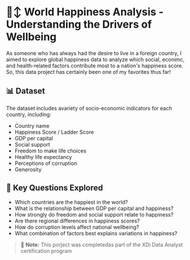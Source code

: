 # 🙂‍↕️ World Happiness Analysis - Understanding the Drivers of Wellbeing

As someone who has always had the desire to live in a foreign country, I aimed to explore global happiness data to analyze which social, econimc, and health-related factors contribute most to a nation's happiness score.
So, this data project has certainly been one of my favorites thus far!

## 📊 Dataset

The dataset includes avariety of socio-economic indicators for each country, including:

- Country name
- Happiness Score / Ladder Score
- GDP per capital
- Social support
- Freedom to make life choices
- Healthy life expectancy
- Perceptions of corruption
- Generosity

## 🔎 Key Questions Explored

- Which countries are the happiest in the world?
- What is the relationship between GDP per capital and happiness?
- How strongly do freedom and social support relate to happiness?
- Are there regional differences in happiness scores?
- How do corruption levels affect national wellbeing?
- What combination of factors best explains variations in happiness?

> 💬 **Note:** This porject was completedas part of the XDi Data Analyst certification program
